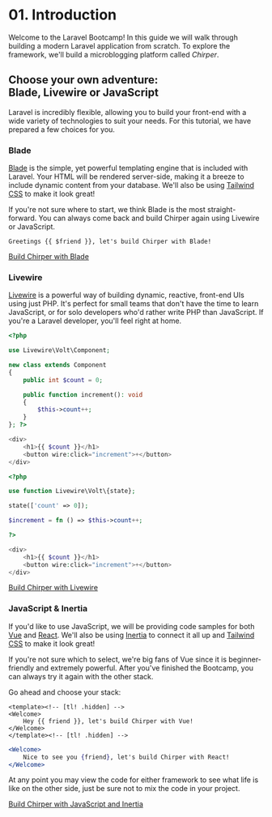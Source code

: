 # <b>01.</b> Introduction

Welcome to the Laravel Bootcamp! In this guide we will walk through building a modern Laravel application from scratch. To explore the framework, we'll build a microblogging platform called *Chirper*.

## Choose your own adventure:<br>Blade, Livewire or JavaScript

Laravel is incredibly flexible, allowing you to build your front-end with a wide variety of technologies to suit your needs. For this tutorial, we have prepared a few choices for you.

### Blade

[Blade](https://laravel.com/docs/blade) is the simple, yet powerful templating engine that is included with Laravel. Your HTML will be rendered server-side, making it a breeze to include dynamic content from your database. We'll also be using [Tailwind CSS](https://tailwindcss.com/) to make it look great!

If you're not sure where to start, we think Blade is the most straight-forward. You can always come back and build Chirper again using Livewire or JavaScript.

```blade filename=welcome.blade.php
Greetings {{ $friend }}, let's build Chirper with Blade!
```

<a href="/blade/installation" class="group relative inline-flex border border-red-600 focus:outline-none mt-2 no-underline">
    <span class="w-full inline-flex items-center justify-center self-stretch px-4 py-2 text-sm text-red-600 text-center font-bold uppercase bg-white dark:bg-dark-700 ring-1 ring-red-600 ring-offset-1 dark:ring-offset-dark-600 transform transition-transform group-hover:-translate-y-1 group-hover:-translate-x-1 group-focus:-translate-y-1 group-focus:-translate-x-1">Build Chirper with Blade</span>
</a>

### Livewire

[Livewire](https://livewire.laravel.com/) is a powerful way of building dynamic, reactive, front-end UIs using just PHP. It's perfect for small teams that don't have the time to learn JavaScript, or for solo developers who'd rather write PHP than JavaScript. If you're a Laravel developer, you'll feel right at home.

```php tab=Class filename=counter.blade.php
<?php

use Livewire\Volt\Component;

new class extends Component
{
    public int $count = 0;

    public function increment(): void
    {
        $this->count++;
    }
}; ?>

<div>
    <h1>{{ $count }}</h1>
    <button wire:click="increment">+</button>
</div>
```

```php tab=Functional filename=counter.blade.php
<?php

use function Livewire\Volt\{state};

state(['count' => 0]);

$increment = fn () => $this->count++;

?>

<div>
    <h1>{{ $count }}</h1>
    <button wire:click="increment">+</button>
</div>
```

<a href="/livewire/installation" class="group relative inline-flex border border-red-600 focus:outline-none mt-2 no-underline">
    <span class="w-full inline-flex items-center justify-center self-stretch px-4 py-2 text-sm text-red-600 text-center font-bold uppercase bg-white dark:bg-dark-700 ring-1 ring-red-600 ring-offset-1 dark:ring-offset-dark-600 transform transition-transform group-hover:-translate-y-1 group-hover:-translate-x-1 group-focus:-translate-y-1 group-focus:-translate-x-1">Build Chirper with Livewire</span>
</a>


### JavaScript & Inertia

If you'd like to use JavaScript, we will be providing code samples for both [Vue](https://vuejs.org/) and [React](https://reactjs.org/). We'll also be using [Inertia](https://inertiajs.com/) to connect it all up and [Tailwind CSS](https://tailwindcss.com/) to make it look great!

If you're not sure which to select, we're big fans of Vue since it is beginner-friendly and extremely powerful. After you've finished the Bootcamp, you can always try it again with the other stack.

Go ahead and choose your stack:

```vue tab=Vue filename=Welcome.vue
<template><!-- [tl! .hidden] -->
<Welcome>
    Hey {{ friend }}, let's build Chirper with Vue!
</Welcome>
</template><!-- [tl! .hidden] -->
```

```jsx tab=React filename=Welcome.jsx
<Welcome>
    Nice to see you {friend}, let's build Chirper with React!
</Welcome>
```

At any point you may view the code for either framework to see what life is like on the other side, just be sure not to mix the code in your project.

<a href="/inertia/installation" class="group relative inline-flex border border-red-600 focus:outline-none mt-2 no-underline">
    <span class="w-full inline-flex items-center justify-center self-stretch px-4 py-2 text-sm text-red-600 text-center font-bold uppercase bg-white dark:bg-dark-700 ring-1 ring-red-600 ring-offset-1 dark:ring-offset-dark-600 transform transition-transform group-hover:-translate-y-1 group-hover:-translate-x-1 group-focus:-translate-y-1 group-focus:-translate-x-1">Build Chirper with JavaScript and Inertia</span>
</a>
